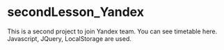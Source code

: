 # secondLesson_Yandex
This is a second project to join Yandex team. You can see timetable here. Javascript, JQuery, LocalStorage are used.
